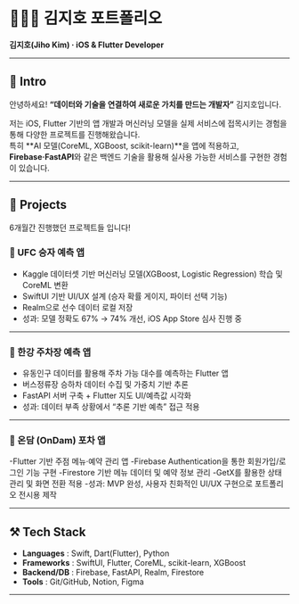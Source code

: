 # 🧑🏻‍💻 김지호 포트폴리오  

**김지호(Jiho Kim) · iOS & Flutter Developer**  

---

## 👋 Intro
안녕하세요! **“데이터와 기술을 연결하여 새로운 가치를 만드는 개발자”** 김지호입니다.  

저는 iOS, Flutter 기반의 앱 개발과 머신러닝 모델을 실제 서비스에 접목시키는 경험을 통해 다양한 프로젝트를 진행해왔습니다.  
특히 **AI 모델(CoreML, XGBoost, scikit-learn)**을 앱에 적용하고, **Firebase·FastAPI**와 같은 백엔드 기술을 활용해 실사용 가능한 서비스를 구현한 경험이 있습니다.  


---

## 📌 Projects

6개월간 진행했던 프로젝트들 입니다!

### 🥊 UFC 승자 예측 앱
- Kaggle 데이터셋 기반 머신러닝 모델(XGBoost, Logistic Regression) 학습 및 CoreML 변환  
- SwiftUI 기반 UI/UX 설계 (승자 확률 게이지, 파이터 선택 기능)  
- Realm으로 선수 데이터 로컬 저장  
- 성과: 모델 정확도 67% → 74% 개선, iOS App Store 심사 진행 중  

---

### 🚗 한강 주차장 예측 앱
- 유동인구 데이터를 활용해 주차 가능 대수를 예측하는 Flutter 앱  
- 버스정류장 승하차 데이터 수집 및 가중치 기반 추론  
- FastAPI 서버 구축 + Flutter 지도 UI/예측값 시각화  
- 성과: 데이터 부족 상황에서 “추론 기반 예측” 접근 적용  

---

### 🍻 온담 (OnDam) 포차 앱
-Flutter 기반 주점 메뉴·예약 관리 앱
-Firebase Authentication을 통한 회원가입/로그인 기능 구현
-Firestore 기반 메뉴 데이터 및 예약 정보 관리
-GetX를 활용한 상태 관리 및 화면 전환 적용
-성과: MVP 완성, 사용자 친화적인 UI/UX 구현으로 포트폴리오 전시용 제작

---

## ⚒️ Tech Stack
- **Languages** : Swift, Dart(Flutter), Python  
- **Frameworks** : SwiftUI, Flutter, CoreML, scikit-learn, XGBoost  
- **Backend/DB** : Firebase, FastAPI, Realm, Firestore  
- **Tools** : Git/GitHub, Notion, Figma  

---
